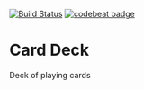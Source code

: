 [![Build Status](https://travis-ci.org/Golars/cardDeck.svg?branch=master)](https://travis-ci.org/Golars/cardDeck)
[![codebeat badge](https://codebeat.co/badges/fb4d82c6-63b9-47d7-ae41-0c801de447da)](https://codebeat.co/projects/github-com-golars-carddeck-master)

# Card Deck
Deck of playing cards
